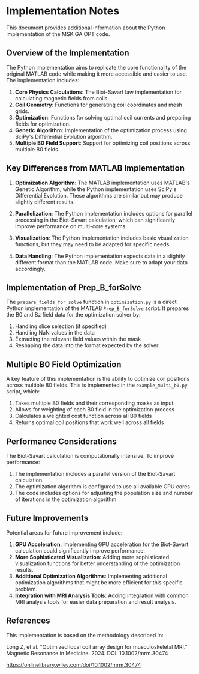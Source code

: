 # Implementation Notes

This document provides additional information about the Python implementation of the MSK GA OPT code.

## Overview of the Implementation

The Python implementation aims to replicate the core functionality of the original MATLAB code while making it more accessible and easier to use. The implementation includes:

1. **Core Physics Calculations**: The Biot-Savart law implementation for calculating magnetic fields from coils.
2. **Coil Geometry**: Functions for generating coil coordinates and mesh grids.
3. **Optimization**: Functions for solving optimal coil currents and preparing fields for optimization.
4. **Genetic Algorithm**: Implementation of the optimization process using SciPy's Differential Evolution algorithm.
5. **Multiple B0 Field Support**: Support for optimizing coil positions across multiple B0 fields.

## Key Differences from MATLAB Implementation

1. **Optimization Algorithm**: The MATLAB implementation uses MATLAB's Genetic Algorithm, while the Python implementation uses SciPy's Differential Evolution. These algorithms are similar but may produce slightly different results.

2. **Parallelization**: The Python implementation includes options for parallel processing in the Biot-Savart calculation, which can significantly improve performance on multi-core systems.

3. **Visualization**: The Python implementation includes basic visualization functions, but they may need to be adapted for specific needs.

4. **Data Handling**: The Python implementation expects data in a slightly different format than the MATLAB code. Make sure to adapt your data accordingly.

## Implementation of Prep_B_forSolve

The `prepare_fields_for_solve` function in `optimization.py` is a direct Python implementation of the MATLAB `Prep_B_forSolve` script. It prepares the B0 and Bz field data for the optimization solver by:

1. Handling slice selection (if specified)
2. Handling NaN values in the data
3. Extracting the relevant field values within the mask
4. Reshaping the data into the format expected by the solver

## Multiple B0 Field Optimization

A key feature of this implementation is the ability to optimize coil positions across multiple B0 fields. This is implemented in the `example_multi_b0.py` script, which:

1. Takes multiple B0 fields and their corresponding masks as input
2. Allows for weighting of each B0 field in the optimization process
3. Calculates a weighted cost function across all B0 fields
4. Returns optimal coil positions that work well across all fields

## Performance Considerations

The Biot-Savart calculation is computationally intensive. To improve performance:

1. The implementation includes a parallel version of the Biot-Savart calculation
2. The optimization algorithm is configured to use all available CPU cores
3. The code includes options for adjusting the population size and number of iterations in the optimization algorithm

## Future Improvements

Potential areas for future improvement include:

1. **GPU Acceleration**: Implementing GPU acceleration for the Biot-Savart calculation could significantly improve performance.
2. **More Sophisticated Visualization**: Adding more sophisticated visualization functions for better understanding of the optimization results.
3. **Additional Optimization Algorithms**: Implementing additional optimization algorithms that might be more efficient for this specific problem.
4. **Integration with MRI Analysis Tools**: Adding integration with common MRI analysis tools for easier data preparation and result analysis.

## References

This implementation is based on the methodology described in:

Long Z, et al. "Optimized local coil array design for musculoskeletal MRI." Magnetic Resonance in Medicine. 2024. DOI: 10.1002/mrm.30474

https://onlinelibrary.wiley.com/doi/10.1002/mrm.30474
